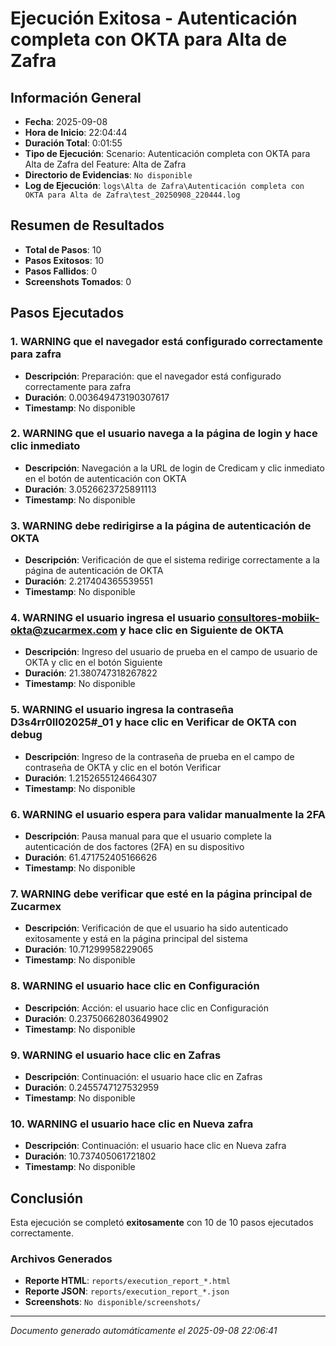 # Ejecución Exitosa - Autenticación completa con OKTA para Alta de Zafra

## Información General

- **Fecha**: 2025-09-08
- **Hora de Inicio**: 22:04:44
- **Duración Total**: 0:01:55
- **Tipo de Ejecución**: Scenario: Autenticación completa con OKTA para Alta de Zafra del Feature: Alta de Zafra
- **Directorio de Evidencias**: `No disponible`
- **Log de Ejecución**: `logs\Alta de Zafra\Autenticación completa con OKTA para Alta de Zafra\test_20250908_220444.log`

## Resumen de Resultados

- **Total de Pasos**: 10
- **Pasos Exitosos**: 10
- **Pasos Fallidos**: 0
- **Screenshots Tomados**: 0

## Pasos Ejecutados

### 1. WARNING que el navegador está configurado correctamente para zafra

- **Descripción**: Preparación: que el navegador está configurado correctamente para zafra
- **Duración**: 0.003649473190307617
- **Timestamp**: No disponible

### 2. WARNING que el usuario navega a la página de login y hace clic inmediato

- **Descripción**: Navegación a la URL de login de Credicam y clic inmediato en el botón de autenticación con OKTA
- **Duración**: 3.0526623725891113
- **Timestamp**: No disponible

### 3. WARNING debe redirigirse a la página de autenticación de OKTA

- **Descripción**: Verificación de que el sistema redirige correctamente a la página de autenticación de OKTA
- **Duración**: 2.217404365539551
- **Timestamp**: No disponible

### 4. WARNING el usuario ingresa el usuario consultores-mobiik-okta@zucarmex.com y hace clic en Siguiente de OKTA

- **Descripción**: Ingreso del usuario de prueba en el campo de usuario de OKTA y clic en el botón Siguiente
- **Duración**: 21.380747318267822
- **Timestamp**: No disponible

### 5. WARNING el usuario ingresa la contraseña D3s4rr0ll02025#_01 y hace clic en Verificar de OKTA con debug

- **Descripción**: Ingreso de la contraseña de prueba en el campo de contraseña de OKTA y clic en el botón Verificar
- **Duración**: 1.2152655124664307
- **Timestamp**: No disponible

### 6. WARNING el usuario espera para validar manualmente la 2FA

- **Descripción**: Pausa manual para que el usuario complete la autenticación de dos factores (2FA) en su dispositivo
- **Duración**: 61.471752405166626
- **Timestamp**: No disponible

### 7. WARNING debe verificar que esté en la página principal de Zucarmex

- **Descripción**: Verificación de que el usuario ha sido autenticado exitosamente y está en la página principal del sistema
- **Duración**: 10.71299958229065
- **Timestamp**: No disponible

### 8. WARNING el usuario hace clic en Configuración

- **Descripción**: Acción: el usuario hace clic en Configuración
- **Duración**: 0.23750662803649902
- **Timestamp**: No disponible

### 9. WARNING el usuario hace clic en Zafras

- **Descripción**: Continuación: el usuario hace clic en Zafras
- **Duración**: 0.2455747127532959
- **Timestamp**: No disponible

### 10. WARNING el usuario hace clic en Nueva zafra

- **Descripción**: Continuación: el usuario hace clic en Nueva zafra
- **Duración**: 10.737405061721802
- **Timestamp**: No disponible

## Conclusión

Esta ejecución se completó **exitosamente** con 10 de 10 pasos ejecutados correctamente.

### Archivos Generados

- **Reporte HTML**: `reports/execution_report_*.html`
- **Reporte JSON**: `reports/execution_report_*.json`
- **Screenshots**: `No disponible/screenshots/`

---
*Documento generado automáticamente el 2025-09-08 22:06:41*
